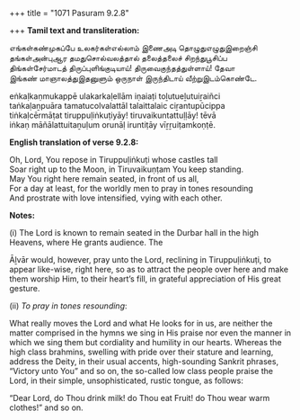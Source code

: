 +++
title = "1071 Pasuram 9.2.8"

+++
**Tamil text and transliteration:**

எங்கள்கண்முகப்பே உலகர்கள்எல்லாம் இணைஅடி தொழுதுஎழுதுஇறைஞ்சி  
தங்கள்அன்புஆர தமதுசொல்வலத்தால் தலைத்தலைச் சிறந்துபூசிப்ப  
திங்கள்சேர்மாடத் திருப்புளிங்குடியாய்! திருவைகுந்தத்துள்ளாய்! தேவா  
இங்கண் மாஞாலத்துஇதனுளும் ஒருநாள் இருந்திடாய் வீற்றுஇடம்கொண்டே.

eṅkaḷkaṇmukappē ulakarkaḷellām iṇaiaṭi toḻutueḻutuiṟaiñci  
taṅkaḷaṉpuāra tamatucolvalattāl talaittalaic ciṟantupūcippa  
tiṅkaḷcērmāṭat tiruppuḷiṅkuṭiyāy! tiruvaikuntattuḷḷāy! tēvā  
iṅkaṇ māñālattuitaṉuḷum orunāḷ iruntiṭāy vīṟṟuiṭamkoṇṭē.

**English translation of verse 9.2.8:**

Oh, Lord, You repose in Tiruppuḷiṅkuṭi whose castles tall  
Soar right up to the Moon, in Tiruvaikuṇṭam You keep standing.  
May You right here remain seated, in front of us all,  
For a day at least, for the worldly men to pray in tones resounding  
And prostrate with love intensified, vying with each other.

**Notes:**

\(i\) The Lord is known to remain seated in the Durbar hall in the high Heavens, where He grants audience. The

Āḻvār would, however, pray unto the Lord, reclining in Tiruppuḷiṅkuṭi, to appear like-wise, right here, so as to attract the people over here and make them worship Him, to their heart’s fill, in grateful appreciation of His great gesture.

\(ii\) *To pray in tones resounding*:

What really moves the Lord and what He looks for in us, are neither the matter comprised in the hymns we sing in His praise nor even the manner in which we sing them but cordiality and humility in our hearts. Whereas the high class brahmins, swelling with pride over their stature and learning, address the Deity, in their usual accents, high-sounding Sankrit phrases, “Victory unto You” and so on, the so-called low class people praise the Lord, in their simple, unsophisticated, rustic tongue, as follows:

“Dear Lord, do Thou drink milk! do Thou eat Fruit! do Thou wear warm clothes!” and so on.


